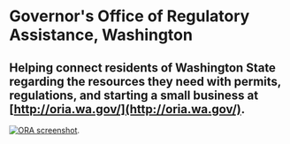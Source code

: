 # Governor's Office of Regulatory Assistance, Washington 

## Helping connect residents of Washington State regarding the resources they need with permits, regulations, and starting a small business at [http://oria.wa.gov/](http://oria.wa.gov/). 

[![ORA screenshot](http://f22818b4dfc10241d8a3-f1564c64756a8cfee25b6b19953b1d23.r31.cf2.rackcdn.com/customer-washingtonoria.png "ORA screenshot")](http://search.usa.gov/search?utf8=%E2%9C%93&affiliate=ora&query=permit&commit=Search&m=true).

